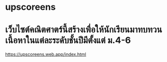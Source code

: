 # upscoreens
เว็บไซต์คณิตศาตร์นี้สร้างเพื่อให้นักเรียนมาทบทวนเนื้อหาในแต่ละระดับชั้นปีมีตั้งแต่ ม.4-6 
=
https://upscoreens.web.app/index.html
